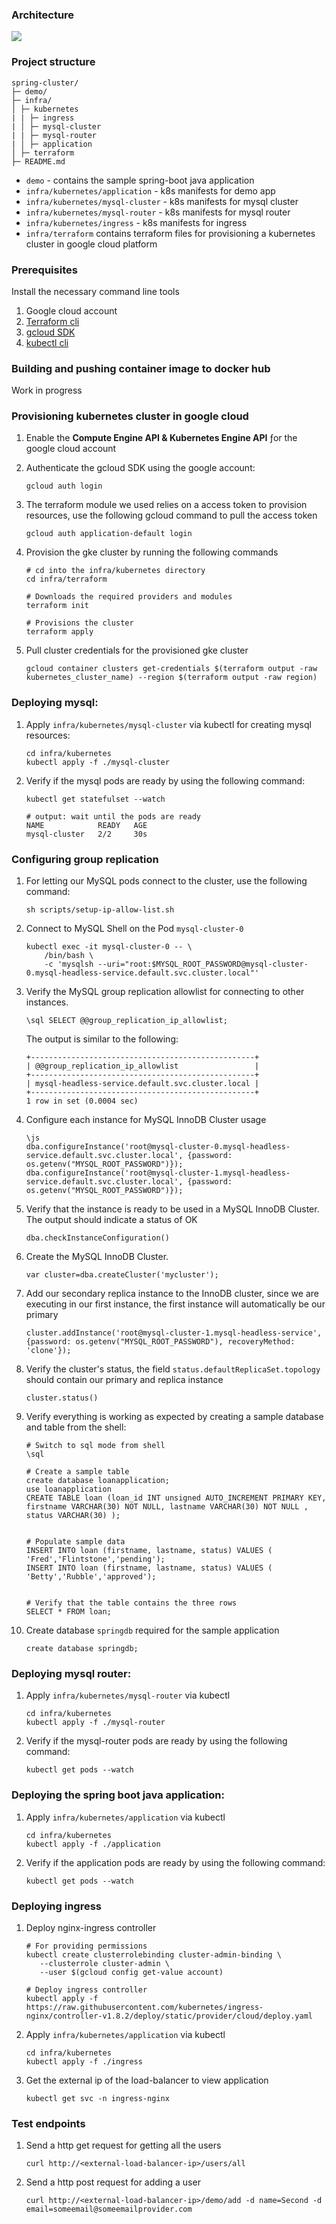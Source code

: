 ### Architecture

![](arch.png)

### Project structure

```
spring-cluster/
├─ demo/
├─ infra/
│ ├─ kubernetes
| | ├─ ingress
| │ ├─ mysql-cluster
| | ├─ mysql-router
| │ ├─ application
│ ├─ terraform
├─ README.md
```

- `demo` - contains the sample spring-boot java application
- `infra/kubernetes/application` - k8s manifests for demo app
- `infra/kubernetes/mysql-cluster` - k8s manifests for mysql cluster
- `infra/kubernetes/mysql-router` - k8s manifests for mysql router
- `infra/kubernetes/ingress` - k8s manifests for ingress
- `infra/terraform` contains terraform files for provisioning a kubernetes cluster in google cloud platform

### Prerequisites

Install the necessary command line tools

1. Google cloud account
2. [Terraform cli](https://developer.hashicorp.com/terraform/install)
3. [gcloud SDK](https://cloud.google.com/sdk/docs/install)
4. [kubectl cli](https://kubernetes.io/docs/tasks/tools/#kubectl)

### Building and pushing container image to docker hub

   Work in progress

### Provisioning kubernetes cluster in google cloud

1. Enable the **Compute Engine API & Kubernetes Engine API** ƒor the google cloud account
2. Authenticate the gcloud SDK using the google account:

   ```
   gcloud auth login
   ```

3. The terraform module we used relies on a access token to provision resources, use the following gcloud command to pull the access token

   ```
   gcloud auth application-default login
   ```

4. Provision the gke cluster by running the following commands

   ```
   # cd into the infra/kubernetes directory
   cd infra/terraform

   # Downloads the required providers and modules
   terraform init

   # Provisions the cluster
   terraform apply
   ```

5. Pull cluster credentials for the provisioned gke cluster

   ```
   gcloud container clusters get-credentials $(terraform output -raw kubernetes_cluster_name) --region $(terraform output -raw region)
   ```

### Deploying mysql:

1. Apply `infra/kubernetes/mysql-cluster` via kubectl for creating mysql resources:

   ```
   cd infra/kubernetes
   kubectl apply -f ./mysql-cluster
   ```

2. Verify if the mysql pods are ready by using the following command:

   ```
   kubectl get statefulset --watch

   # output: wait until the pods are ready
   NAME            READY   AGE
   mysql-cluster   2/2     30s
   ```

### Configuring group replication

1. For letting our MySQL pods connect to the cluster, use the following command:

   ```
   sh scripts/setup-ip-allow-list.sh
   ```

2. Connect to MySQL Shell on the Pod `mysql-cluster-0`

   ```
   kubectl exec -it mysql-cluster-0 -- \
       /bin/bash \
       -c 'mysqlsh --uri="root:$MYSQL_ROOT_PASSWORD@mysql-cluster-0.mysql-headless-service.default.svc.cluster.local"'
   ```

3. Verify the MySQL group replication allowlist for connecting to other instances.

   ```
   \sql SELECT @@group_replication_ip_allowlist;
   ```

   The output is similar to the following:

   ```
   +--------------------------------------------------+
   | @@group_replication_ip_allowlist                 |
   +--------------------------------------------------+
   | mysql-headless-service.default.svc.cluster.local |
   +--------------------------------------------------+
   1 row in set (0.0004 sec)
   ```

4. Configure each instance for MySQL InnoDB Cluster usage

   ```
   \js
   dba.configureInstance('root@mysql-cluster-0.mysql-headless-service.default.svc.cluster.local', {password: os.getenv("MYSQL_ROOT_PASSWORD")});
   dba.configureInstance('root@mysql-cluster-1.mysql-headless-service.default.svc.cluster.local', {password: os.getenv("MYSQL_ROOT_PASSWORD")});
   ```

5. Verify that the instance is ready to be used in a MySQL InnoDB Cluster. The output should indicate a status of OK

   ```
   dba.checkInstanceConfiguration()
   ```

6. Create the MySQL InnoDB Cluster.

   ```
   var cluster=dba.createCluster('mycluster');
   ```

7. Add our secondary replica instance to the InnoDB cluster, since we are executing in our first instance, the first instance will automatically be our primary

   ```
   cluster.addInstance('root@mysql-cluster-1.mysql-headless-service', {password: os.getenv("MYSQL_ROOT_PASSWORD"), recoveryMethod: 'clone'});
   ```

8. Verify the cluster's status, the field `status.defaultReplicaSet.topology ` should contain our primary and replica instance

   ```
   cluster.status()
   ```

9. Verify everything is working as expected by creating a sample database and table from the shell:

   ```
   # Switch to sql mode from shell
   \sql

   # Create a sample table
   create database loanapplication;
   use loanapplication
   CREATE TABLE loan (loan_id INT unsigned AUTO_INCREMENT PRIMARY KEY, firstname VARCHAR(30) NOT NULL, lastname VARCHAR(30) NOT NULL , status VARCHAR(30) );


   # Populate sample data
   INSERT INTO loan (firstname, lastname, status) VALUES ( 'Fred','Flintstone','pending');
   INSERT INTO loan (firstname, lastname, status) VALUES ( 'Betty','Rubble','approved');


   # Verify that the table contains the three rows
   SELECT * FROM loan;
   ```

10. Create database `springdb` required for the sample application

    ```
    create database springdb;
    ```

### Deploying mysql router:

1. Apply `infra/kubernetes/mysql-router` via kubectl

   ```
   cd infra/kubernetes
   kubectl apply -f ./mysql-router
   ```

2. Verify if the mysql-router pods are ready by using the following command:

   ```
   kubectl get pods --watch
   ```

### Deploying the spring boot java application:

1. Apply `infra/kubernetes/application` via kubectl

   ```
   cd infra/kubernetes
   kubectl apply -f ./application
   ```

2. Verify if the application pods are ready by using the following command:

   ```
   kubectl get pods --watch
   ```

### Deploying ingress

1. Deploy nginx-ingress controller

   ```
   # For providing permissions
   kubectl create clusterrolebinding cluster-admin-binding \
      --clusterrole cluster-admin \
      --user $(gcloud config get-value account)

   # Deploy ingress controller
   kubectl apply -f https://raw.githubusercontent.com/kubernetes/ingress-nginx/controller-v1.8.2/deploy/static/provider/cloud/deploy.yaml
   ```

2. Apply `infra/kubernetes/application` via kubectl

   ```
   cd infra/kubernetes
   kubectl apply -f ./ingress
   ```

3. Get the external ip of the load-balancer to view application

   ```
   kubectl get svc -n ingress-nginx
   ```

### Test endpoints

1. Send a http get request for getting all the users

   ```
   curl http://<external-load-balancer-ip>/users/all
   ```

2. Send a http post request for adding a user

   ```
   curl http://<external-load-balancer-ip>/demo/add -d name=Second -d email=someemail@someemailprovider.com
   ```
